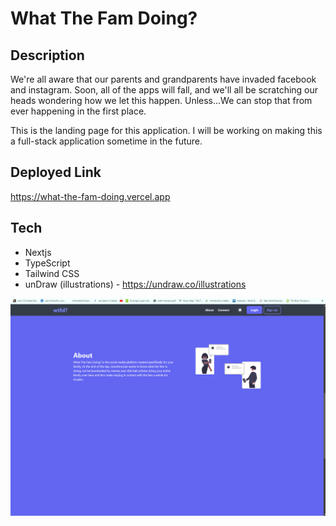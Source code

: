 # What The Fam Doing?

## Description
We're all aware that our parents and grandparents have 
invaded facebook and instagram.  Soon, all of the apps will fall, and we'll all be scratching
our heads wondering how we let this happen. Unless...We can stop that from ever happening in the first place.

This is the landing page for this application.  I will be working on making this a full-stack application sometime in the 
future.

## Deployed Link
https://what-the-fam-doing.vercel.app


## Tech 
* Nextjs
* TypeScript
* Tailwind CSS
* unDraw (illustrations) - https://undraw.co/illustrations

![alt text](./public/wtfd.png)




